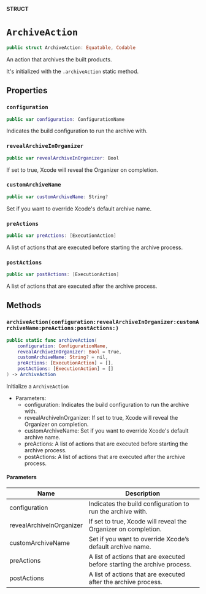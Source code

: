 **STRUCT**

# `ArchiveAction`

```swift
public struct ArchiveAction: Equatable, Codable
```

An action that archives the built products.

It's initialized with the `.archiveAction` static method.

## Properties
### `configuration`

```swift
public var configuration: ConfigurationName
```

Indicates the build configuration to run the archive with.

### `revealArchiveInOrganizer`

```swift
public var revealArchiveInOrganizer: Bool
```

If set to true, Xcode will reveal the Organizer on completion.

### `customArchiveName`

```swift
public var customArchiveName: String?
```

Set if you want to override Xcode's default archive name.

### `preActions`

```swift
public var preActions: [ExecutionAction]
```

A list of actions that are executed before starting the archive process.

### `postActions`

```swift
public var postActions: [ExecutionAction]
```

A list of actions that are executed after the archive process.

## Methods
### `archiveAction(configuration:revealArchiveInOrganizer:customArchiveName:preActions:postActions:)`

```swift
public static func archiveAction(
    configuration: ConfigurationName,
    revealArchiveInOrganizer: Bool = true,
    customArchiveName: String? = nil,
    preActions: [ExecutionAction] = [],
    postActions: [ExecutionAction] = []
) -> ArchiveAction
```

Initialize a `ArchiveAction`
- Parameters:
  - configuration: Indicates the build configuration to run the archive with.
  - revealArchiveInOrganizer: If set to true, Xcode will reveal the Organizer on completion.
  - customArchiveName: Set if you want to override Xcode's default archive name.
  - preActions: A list of actions that are executed before starting the archive process.
  - postActions: A list of actions that are executed after the archive process.

#### Parameters

| Name | Description |
| ---- | ----------- |
| configuration | Indicates the build configuration to run the archive with. |
| revealArchiveInOrganizer | If set to true, Xcode will reveal the Organizer on completion. |
| customArchiveName | Set if you want to override Xcode’s default archive name. |
| preActions | A list of actions that are executed before starting the archive process. |
| postActions | A list of actions that are executed after the archive process. |